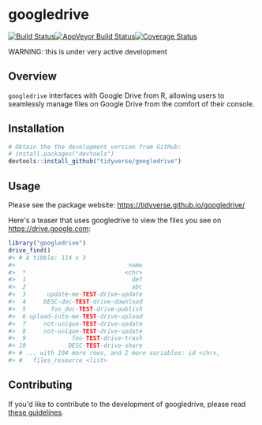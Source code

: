 
<!-- README.md is generated from README.Rmd. Please edit that file -->
googledrive
===========

[![Build Status](https://travis-ci.org/tidyverse/googledrive.svg?branch=master)](https://travis-ci.org/tidyverse/googledrive)[![AppVeyor Build Status](https://ci.appveyor.com/api/projects/status/github/tidyverse/googledrive?branch=master&svg=true)](https://ci.appveyor.com/project/tidyverse/googledrive)[![Coverage Status](https://img.shields.io/codecov/c/github/tidyverse/googledrive/master.svg)](https://codecov.io/github/tidyverse/googledrive?branch=master)

WARNING: this is under very active development

Overview
--------

`googledrive` interfaces with Google Drive from R, allowing users to seamlessly manage files on Google Drive from the comfort of their console.

Installation
------------

``` r
# Obtain the the development version from GitHub:
# install.packages("devtools")
devtools::install_github("tidyverse/googledrive")
```

Usage
-----

Please see the package website: <https://tidyverse.github.io/googledrive/>

Here's a teaser that uses googledrive to view the files you see on <https://drive.google.com>:

``` r
library("googledrive")
drive_find()
#> # A tibble: 114 x 3
#>                                name
#>  *                            <chr>
#>  1                              def
#>  2                              abc
#>  3      update-me-TEST-drive-update
#>  4     DESC-doc-TEST-drive-download
#>  5       foo_doc-TEST-drive-publish
#>  6 upload-into-me-TEST-drive-upload
#>  7     not-unique-TEST-drive-update
#>  8     not-unique-TEST-drive-update
#>  9             foo-TEST-drive-trash
#> 10            DESC-TEST-drive-share
#> # ... with 104 more rows, and 2 more variables: id <chr>,
#> #   files_resource <list>
```

Contributing
------------

If you'd like to contribute to the development of googledrive, please read [these guidelines](CONTRIBUTING.md).
